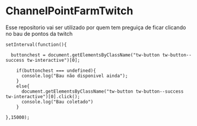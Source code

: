 # ChannelPointFarmTwitch

Esse repositorio vai ser utilizado por quem tem preguiça de ficar clicando no bau de pontos da twitch
```
setInterval(function(){

  buttonchest = document.getElementsByClassName("tw-button tw-button--success tw-interactive")[0];

    if(buttonchest === undefined){
      console.log("Bau não disponivel ainda");
    }
    else{
      document.getElementsByClassName("tw-button tw-button--success tw-interactive")[0].click();
      console.log("Bau coletado")
    }

},15000);

```
